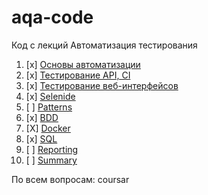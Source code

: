 # aqa-code
Код с лекций Автоматизация тестирования

1. [x] [Основы автоматизации](basics/)
1. [x] [Тестирование API, CI](api-ci/)
1. [x] [Тестирование веб-интерфейсов](web/)
1. [x] [Selenide](selenide/)
1. [ ] [Patterns](patterns/)
1. [x] [BDD](bdd/)
1. [X] [Docker](docker/)
1. [x] [SQL](sql/)
1. [ ] [Reporting](reporting/)
1. [ ] [Summary](summary/)

По всем вопросам: coursar
